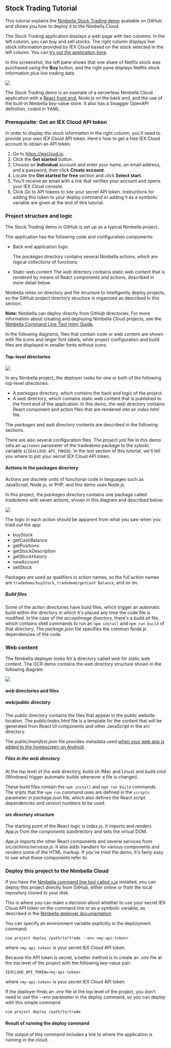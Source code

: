 ## Stock Trading Tutorial

This tutorial explains the [Nimbella Stock Trading demo](https://github.com/nimbella/demo-projects/tree/master/trade) available on GitHub and shows you how to deploy it to the Nimbella Cloud.

The Stock Trading application displays a web page with two columns. In the left column, you can buy and sell stocks. The right column displays live stock information provided by IEX Cloud based on the stock selected in the left column. You can [try out the application here](https://ocrdemo-apigcp.nimbella.io).

In this screenshot, the left pane shows that one share of Netflix stock was purchased using the **Buy** button, and the right pane displays Netflix stock information plus live trading data.

![](assets/tradetutorial-ce8499c0.png)

The Stock Trading demo is an example of a serverless Nimbella Cloud application with a [React front end](https://reactjs.org), Node.js on the back end, and the use of the built-in Nimbella key-value store. It also has a Swagger OpenAPI definition, coded in YAML.

### Prerequisite: Get an IEX Cloud API token

In order to display the stock information in the right column, you'll need to provide your own IEX Cloud API token. Here's how to get a free IEX Cloud account to obtain an API token.

  1. Go to <https://iexcloud.io>.
  2. Click the **Get started** button.
  3. Choose an **Individual** account and enter your name, an email address, and a password, then click **Create account**.
  4. Locate the **Get started for free** section and click **Select start**.
  5. You'll receive an email with a link that verifies your account and opens your IEX Cloud console.
  6. Click Go to API tokens to see your secret API token.
  Instructions for adding this token to your deploy command or adding it as a symbolic variable are given at the end of this tutorial.

### Project structure and logic

The Stock Trading demo in GitHub is set up as a typical Nimbella project.

The application has the following code and configuration components:

- Back end application logic

  The _packages_ directory contains several Nimbella actions, which are logical collections of functions.

- Static web content
  The _web_ directory contains static web content that is rendered by means of React components and actions, described in more detail below.

Nimbella relies on directory and file structure to intelligently deploy projects, so the GitHub project directory structure is organized as described in this section.

**Note:** Nimbella can deploy directly from GitHub directories. For more information about creating and deploying Nimbella Cloud projects, see the [Nimbella Command Line Tool (nim) Guide](https://nimbella.io/downloads/nim/nim.html).

In the following diagrams, files that contain code or web content are shown with file icons and larger font labels, while project configuration and build files are displayed in smaller fonts without icons.

#### Top-level directories

![](assets/tradetutorial-f8d05b40.svg)

In any Nimbella project, the deployer looks for one or both of the following top-level directories:

- A _packages_ directory, which contains the back end logic of the project.
- A _web_ directory, which contains static web content that is published to the front end of the application. In this demo, the _web_ directory contains React component and action files that are rendered into an _index.html_ file.

The _packages_ and _web_ directory contents are described in the following sections.

There are also several configuration files. The _project.yml_ file in  this demo sets an `apitoken` parameter of the tradedemo package to the sybolic variable `${IEXCLOUD_API_TOKEN}`. In the last section of this tutorial, we'll tell you where to put your secret IEX Cloud API token.

#### Actions in the packages directory

Actions are discrete units of functional code in languages such as JavaScript, Node.js, or PHP, and this demo uses Node.js.

In this project, the _packages_ directory contains one package called _tradedemo_ with seven actions, shown in this diagram and described below:

![](assets/tradetutorial-10007f3f.svg)

The logic in each action should be apparent from what you saw when you tried out the app:

  * buyStock
  * getCashBalance
  * getPositions
  * getStockDescription
  * getStockHistory
  * newAccount
  * sellStock

Packages are used as qualifiers in action names, so the full action names are  `tradedemo/buyStock`, `tradedemo/getCash Balance`, and so on.

##### Build files
Some of the action directories have build files, which trigger an automatic build within the directory in which it's placed any time the code file is modified. In the case of the _acceptImage_ directory, there's a _build.sh_ file, which contains shell commands to run an `npm install` and `npm run build` of that directory. The _package.json_ file specifies the common Node.js dependencies of the code.

### Web content
The Nimbella deployer looks for a directory called _web_ for static web content. The OCR demo contains the  _web_ directory structure shown in the following diagram.

![](assets/tradetutorial-dc629874.svg)

#### _web_ directories and files

##### _web/public_ directory

The _public_ directory contains the files that  appear in the public website location. The _public/index.html_ file is a template for the content that will be generated from React UI components and other JavaScript in the _src_ directory.

The _public/manifest.json_ file provides metadata used [when your web app is added to the homescreen on Android](https://developers.google.com/web/fundamentals/web-app-manifest/).

##### Files in the _web_ directory

At the top level of the _web_ directory, _build.sh_ (Mac and Linux) and _build.cmd_ (Windows) trigger automatic builds whenever a file is changed.

These build files contain the `npm install` and `npm run build` commands. The sripts that the `npm run` command uses are defined in the `scripts` parameter in  _package.json_ file, which also defines the React script dependencies and version numbers to be used.

#### _src_ directory structure

The starting point of the React logic is _index.js_. It imports  and renders _App.js_ from the _components_ subdirectory and sets the virtual DOM.

_App.js_ imports the other React components and several services from  _src/actions/services.js_. It also adds handlers for various components and renders some of the HTML markup. If you've tried the demo, it's fairly easy to see what these components refer to.

### Deploy this project to the Nimbella Cloud

If you have the [Nimbella command line tool called `nim`](https://nimbella.io/downloads/nim/nim.html#install-the-nimbella-command-line-tool-nim) installed, you can deploy this project directly from GitHub, either online or from the local repository  cloned to your  disk.

This is where you can make a decision about whether to use your secret IEX Cloud API token on the command line or as a symbolic variable, as described in the [Nimbella deployer documentation](https://nimbella.io/downloads/nim/nim.html#symbolic-variables).

You can specify an environment variable explicitly in the deploiyment command:

```
nim project deploy /path/to/trade --env <my-api-token>
```

where `<my-api-token>` is your secret IEX Cloud API token.

Because the API token is secret, a better method is to create an _.env_ file at the top level of the project with the following key-value pair:

```
IEXCLOUD_API_TOKEN=<my-api-token>
```

where `<my-api-token>` is your secret IEX Cloud API token.

If the deployer finds an _.env_ file at the top level of the project, you don't need to use the --env parameter in the deploy command, so you can deploy with this simple command:

```
nim project deploy /path/to/trade
```
#### Result of running the deploy command

The output of this command includes a link to where the application is running in the cloud.
